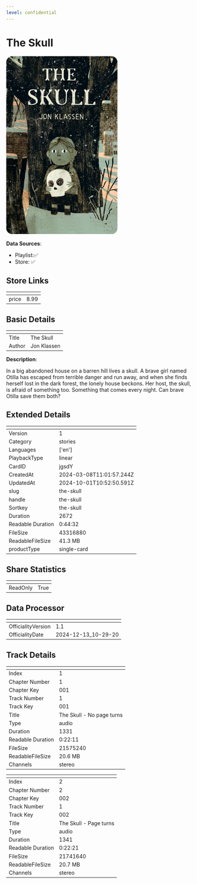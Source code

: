 ```yaml
---
level: confidential
---
```

# The Skull

![card_[jgsdY].png](../../img/cards/card_[jgsdY].png)

**Data Sources**: 

- Playlist:✅
- Store: ✅


## Store Links

| <!-- --> | <!-- --> |
| - | - |
| price | 8.99 |


## Basic Details

| <!-- --> | <!-- --> |
| - | - |
| Title | The Skull |
| Author | Jon Klassen |

**Description**:

In a big abandoned house on a barren hill lives a skull. A brave girl named Otilla has escaped from terrible danger and run away, and when she finds herself lost in the dark forest, the lonely house beckons. Her host, the skull, is afraid of something too. Something that comes every night. Can brave Otilla save them both?


## Extended Details

| <!-- --> | <!-- --> |
| - | - |
| Version | 1 |
| Category | stories |
| Languages | ['en'] |
| PlaybackType | linear |
| CardID | jgsdY |
| CreatedAt | 2024-03-08T11:01:57.244Z |
| UpdatedAt | 2024-10-01T10:52:50.591Z |
| slug | the-skull |
| handle | the-skull |
| Sortkey | the-skull |
| Duration | 2672 |
| Readable Duration | 0:44:32 |
| FileSize | 43316880 |
| ReadableFileSize | 41.3 MB |
| productType | single-card |


## Share Statistics

| <!-- --> | <!-- --> |
| - | - |
| ReadOnly | True |


## Data Processor

| <!-- --> | <!-- --> |
| - | - |
| OfficialityVersion | 1.1
| OfficialityDate | 2024-12-13_10-29-20


## Track Details

| <!-- --> | <!-- --> |
| - | - |
| Index | 1 |
| Chapter Number | 1 |
| Chapter Key | 001 |
| Track Number | 1 |
| Track Key | 001 |
| Title | The Skull - No page turns |
| Type | audio |
| Duration | 1331 |
| Readable Duration | 0:22:11 |
| FileSize | 21575240 |
| ReadableFileSize | 20.6 MB |
| Channels | stereo |

| <!-- --> | <!-- --> |
| - | - |
| Index | 2 |
| Chapter Number | 2 |
| Chapter Key | 002 |
| Track Number | 1 |
| Track Key | 002 |
| Title | The Skull - Page turns |
| Type | audio |
| Duration | 1341 |
| Readable Duration | 0:22:21 |
| FileSize | 21741640 |
| ReadableFileSize | 20.7 MB |
| Channels | stereo |

